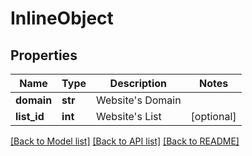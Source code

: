 # InlineObject

## Properties
Name | Type | Description | Notes
------------ | ------------- | ------------- | -------------
**domain** | **str** | Website&#39;s Domain | 
**list_id** | **int** | Website&#39;s List | [optional] 

[[Back to Model list]](../README.md#documentation-for-models) [[Back to API list]](../README.md#documentation-for-api-endpoints) [[Back to README]](../README.md)


